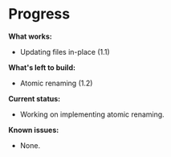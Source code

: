# Progress

**What works:**

- Updating files in-place (1.1)

**What's left to build:**

- Atomic renaming (1.2)

**Current status:**

- Working on implementing atomic renaming.

**Known issues:**

- None.
